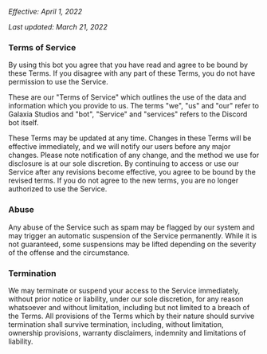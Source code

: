 *Effective: April 1, 2022*

*Last updated: March 21, 2022*
### Terms of Service

By using this bot you agree that you have read and agree to be bound by these Terms. If you disagree with any part of these Terms, you do not have permission to use the Service.

These are our "Terms of Service" which outlines the use of the data and information which you provide to us. The terms "we", "us" and "our" refer to Galaxia Studios and "bot", "Service" and "services" refers to the Discord bot itself.

These Terms may be updated at any time. Changes in these Terms will be effective immediately, and we will notify our users before any major changes. Please note notification of any change, and the method we use for disclosure is at our sole discretion. By continuing to access or use our Service after any revisions become effective, you agree to be bound by the revised terms. If you do not agree to the new terms, you are no longer authorized to use the Service.

### Abuse

Any abuse of the Service such as spam may be flagged by our system and may trigger an automatic suspension of the Service permanently. While it is not guaranteed, some suspensions may be lifted depending on the severity of the offense and the circumstance.

### Termination

We may terminate or suspend your access to the Service immediately, without prior notice or liability, under our sole discretion, for any reason whatsoever and without limitation, including but not limited to a breach of the Terms.
All provisions of the Terms which by their nature should survive termination shall survive termination, including, without limitation, ownership provisions, warranty disclaimers, indemnity and limitations of liability.
